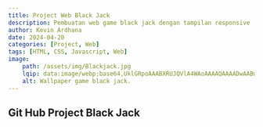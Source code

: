 ```yaml
---
title: Project Web Black Jack
description: Pembuatan web game black jack dengan tampilan responsive
author: Kevin Ardhana
date: 2024-04-20 
categories: [Project, Web]
tags: [HTML, CSS, Javascript, Web]
image:
    path: /assets/img/Blackjack.jpg
    lqip: data:image/webp;base64,UklGRpoAAABXRUJQVlA4WAoAAAAQAAAADwAABwAAQUxQSDIAAAARL0AmbZurmr57yyIiqE8oiG0bejIYEQTgqiDA9vqnsUSI6H+oAERp2HZ65qP/VIAWAFZQOCBCAAAA8AEAnQEqEAAIAAVAfCWkAALp8sF8rgRgAP7o9FDvMCkMde9PK7euH5M1m6VWoDXf2FkP3BqV0ZYbO6NA/VFIAAAA
    alt: Wallpaper game black jack.
---
```

## Git Hub Project Black Jack
<!-- [Link](https://github.com/WdAnandaLesmono/LAB-WEB-03-2024/tree/main/H071231027/Tugas%20Praktikum-5/) -->
